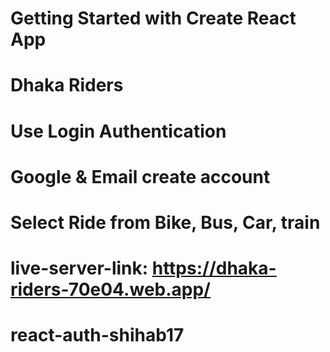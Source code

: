 # Getting Started with Create React App
# Dhaka Riders
# Use Login Authentication
# Google & Email create account 
# Select Ride from Bike, Bus, Car, train
# live-server-link: https://dhaka-riders-70e04.web.app/

# react-auth-shihab17
